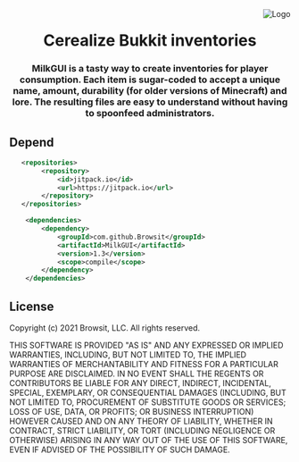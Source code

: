 <img src="https://i.imgur.com/dpP0KIj.png" alt="Logo" align="right">
<div align="center">
  <h1>Cerealize Bukkit inventories</h1>
  <h3>MilkGUI is a tasty way to create inventories for player consumption. Each item is sugar-coded to accept a unique name, amount, durability (for older versions of Minecraft) and lore. The resulting files are easy to understand without having to spoonfeed administrators.</h3>
</div>

## Depend
```xml
   <repositories>
        <repository>
            <id>jitpack.io</id>
            <url>https://jitpack.io</url>
        </repository>
   </repositories>
```
```xml
    <dependencies>
        <dependency>
            <groupId>com.github.Browsit</groupId>
            <artifactId>MilkGUI</artifactId>
            <version>1.3</version>
            <scope>compile</scope>
        </dependency>
    </dependencies>
```
## License
Copyright (c) 2021 Browsit, LLC. All rights reserved.

THIS SOFTWARE IS PROVIDED "AS IS" AND ANY EXPRESSED OR IMPLIED WARRANTIES, INCLUDING, BUT NOT LIMITED TO, THE IMPLIED WARRANTIES OF MERCHANTABILITY AND FITNESS FOR A PARTICULAR PURPOSE ARE DISCLAIMED. IN NO EVENT SHALL THE REGENTS OR CONTRIBUTORS BE LIABLE FOR ANY DIRECT, INDIRECT, INCIDENTAL, SPECIAL, EXEMPLARY, OR CONSEQUENTIAL DAMAGES (INCLUDING, BUT NOT LIMITED TO, PROCUREMENT OF SUBSTITUTE GOODS OR SERVICES; LOSS OF USE, DATA, OR PROFITS; OR BUSINESS INTERRUPTION) HOWEVER CAUSED AND ON ANY THEORY OF LIABILITY, WHETHER IN CONTRACT, STRICT LIABILITY, OR TORT (INCLUDING NEGLIGENCE OR OTHERWISE) ARISING IN ANY WAY OUT OF THE USE OF THIS SOFTWARE, EVEN IF ADVISED OF THE POSSIBILITY OF SUCH DAMAGE.

